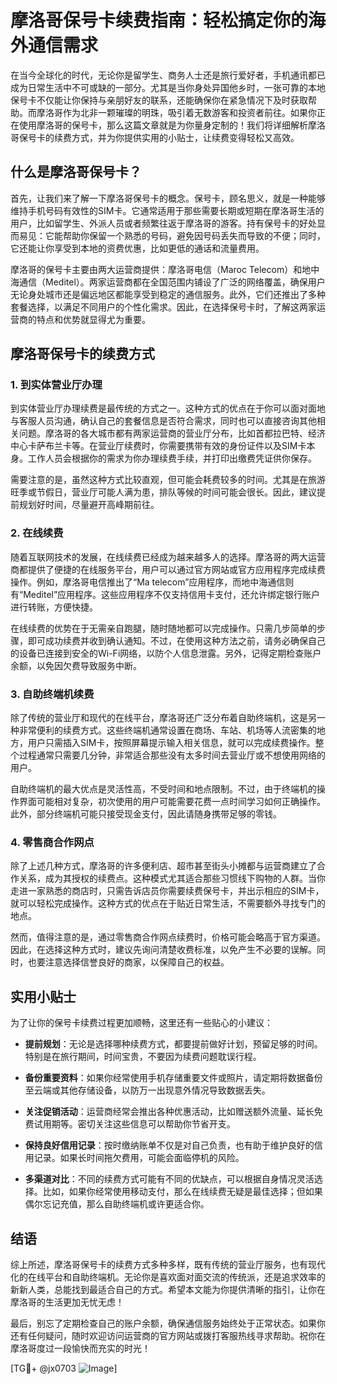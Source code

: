 # 摩洛哥保号卡续费指南：轻松搞定你的海外通信需求

在当今全球化的时代，无论你是留学生、商务人士还是旅行爱好者，手机通讯都已成为日常生活中不可或缺的一部分。尤其是当你身处异国他乡时，一张可靠的本地保号卡不仅能让你保持与亲朋好友的联系，还能确保你在紧急情况下及时获取帮助。而摩洛哥作为北非一颗璀璨的明珠，吸引着无数游客和投资者前往。如果你正在使用摩洛哥的保号卡，那么这篇文章就是为你量身定制的！我们将详细解析摩洛哥保号卡的续费方式，并为你提供实用的小贴士，让续费变得轻松又高效。

## 什么是摩洛哥保号卡？

首先，让我们来了解一下摩洛哥保号卡的概念。保号卡，顾名思义，就是一种能够维持手机号码有效性的SIM卡。它通常适用于那些需要长期或短期在摩洛哥生活的用户，比如留学生、外派人员或者频繁往返于摩洛哥的游客。持有保号卡的好处显而易见：它能帮助你保留一个熟悉的号码，避免因号码丢失而导致的不便；同时，它还能让你享受到本地的资费优惠，比如更低的通话和流量费用。

摩洛哥的保号卡主要由两大运营商提供：摩洛哥电信（Maroc Telecom）和地中海通信（Meditel）。两家运营商都在全国范围内铺设了广泛的网络覆盖，确保用户无论身处城市还是偏远地区都能享受到稳定的通信服务。此外，它们还推出了多种套餐选择，以满足不同用户的个性化需求。因此，在选择保号卡时，了解这两家运营商的特点和优势就显得尤为重要。

## 摩洛哥保号卡的续费方式

### 1. 到实体营业厅办理

到实体营业厅办理续费是最传统的方式之一。这种方式的优点在于你可以面对面地与客服人员沟通，确认自己的套餐信息是否符合需求，同时也可以直接咨询其他相关问题。摩洛哥的各大城市都有两家运营商的营业厅分布，比如首都拉巴特、经济中心卡萨布兰卡等。在营业厅续费时，你需要携带有效的身份证件以及SIM卡本身。工作人员会根据你的需求为你办理续费手续，并打印出缴费凭证供你保存。

需要注意的是，虽然这种方式比较直观，但可能会耗费较多的时间。尤其是在旅游旺季或节假日，营业厅可能人满为患，排队等候的时间可能会很长。因此，建议提前规划好时间，尽量避开高峰期前往。

### 2. 在线续费

随着互联网技术的发展，在线续费已经成为越来越多人的选择。摩洛哥的两大运营商都提供了便捷的在线服务平台，用户可以通过官方网站或官方应用程序完成续费操作。例如，摩洛哥电信推出了“Ma telecom”应用程序，而地中海通信则有“Meditel”应用程序。这些应用程序不仅支持信用卡支付，还允许绑定银行账户进行转账，方便快捷。

在线续费的优势在于无需亲自跑腿，随时随地都可以完成操作。只需几步简单的步骤，即可成功续费并收到确认通知。不过，在使用这种方法之前，请务必确保自己的设备已连接到安全的Wi-Fi网络，以防个人信息泄露。另外，记得定期检查账户余额，以免因欠费导致服务中断。

### 3. 自助终端机续费

除了传统的营业厅和现代的在线平台，摩洛哥还广泛分布着自助终端机，这是另一种非常便利的续费方式。这些终端机通常设置在商场、车站、机场等人流密集的地方，用户只需插入SIM卡，按照屏幕提示输入相关信息，就可以完成续费操作。整个过程通常只需要几分钟，非常适合那些没有太多时间去营业厅或不想使用网络的用户。

自助终端机的最大优点是灵活性高，不受时间和地点限制。不过，由于终端机的操作界面可能相对复杂，初次使用的用户可能需要花费一点时间学习如何正确操作。此外，部分终端机可能只接受现金支付，因此请随身携带足够的零钱。

### 4. 零售商合作网点

除了上述几种方式，摩洛哥的许多便利店、超市甚至街头小摊都与运营商建立了合作关系，成为其授权的续费点。这种模式尤其适合那些习惯线下购物的人群。当你走进一家熟悉的商店时，只需告诉店员你需要续费保号卡，并出示相应的SIM卡，就可以轻松完成操作。这种方式的优点在于贴近日常生活，不需要额外寻找专门的地点。

然而，值得注意的是，通过零售商合作网点续费时，价格可能会略高于官方渠道。因此，在选择这种方式时，建议先询问清楚收费标准，以免产生不必要的误解。同时，也要注意选择信誉良好的商家，以保障自己的权益。

## 实用小贴士

为了让你的保号卡续费过程更加顺畅，这里还有一些贴心的小建议：

- **提前规划**：无论是选择哪种续费方式，都要提前做好计划，预留足够的时间。特别是在旅行期间，时间宝贵，不要因为续费问题耽误行程。
  
- **备份重要资料**：如果你经常使用手机存储重要文件或照片，请定期将数据备份至云端或其他存储设备，以防万一出现意外情况导致数据丢失。

- **关注促销活动**：运营商经常会推出各种优惠活动，比如赠送额外流量、延长免费试用期等。密切关注这些信息可以帮助你节省开支。

- **保持良好信用记录**：按时缴纳账单不仅是对自己负责，也有助于维护良好的信用记录。如果长时间拖欠费用，可能会面临停机的风险。

- **多渠道对比**：不同的续费方式可能有不同的优缺点，可以根据自身情况灵活选择。比如，如果你经常使用移动支付，那么在线续费无疑是最佳选择；但如果偶尔忘记充值，那么自助终端机或许更适合你。

## 结语

综上所述，摩洛哥保号卡的续费方式多种多样，既有传统的营业厅服务，也有现代化的在线平台和自助终端机。无论你是喜欢面对面交流的传统派，还是追求效率的新新人类，总能找到最适合自己的方式。希望本文能为你提供清晰的指引，让你在摩洛哥的生活更加无忧无虑！

最后，别忘了定期检查自己的账户余额，确保通信服务始终处于正常状态。如果你还有任何疑问，随时欢迎访问运营商的官方网站或拨打客服热线寻求帮助。祝你在摩洛哥度过一段愉快而充实的时光！

[TG💪+ @jx0703 ![Image](https://github.com/user-attachments/assets/dbca1d08-cadb-493c-b0ec-ad6f7a83f270)]